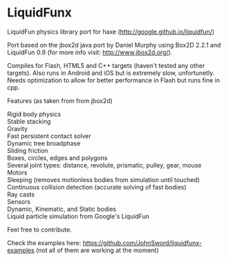 # LiquidFunx
LiquidFun physics library port for haxe
(http://google.github.io/liquidfun/)

Port based on the jbox2d java port by Daniel Murphy using Box2D 2.2.1 and LiquidFun 0.9 (for more info visit: http://www.jbox2d.org/).

Compiles for Flash, HTML5 and C++ targets (haven't tested any other targets).
Also runs in Android and iOS but is extremely slow, unfortunetly.
Needs optimization to allow for better performance in Flash but runs fine in cpp.

Features (as taken from from jbox2d)

Rigid body physics<br>
Stable stacking<br>
Gravity<br>
Fast persistent contact solver<br>
Dynamic tree broadphase<br>
Sliding friction<br>
Boxes, circles, edges and polygons<br>
Several joint types: distance, revolute, prismatic, pulley, gear, mouse<br>
Motors<br>
Sleeping (removes motionless bodies from simulation until touched)<br>
Continuous collision detection (accurate solving of fast bodies)<br>
Ray casts<br>
Sensors<br>
Dynamic, Kinematic, and Static bodies<br>
Liquid particle simulation from Google's LiquidFun <br>

Feel free to contribute.

Check the examples here: https://github.com/JohnSword/liquidfunx-examples
(not all of them are working at the moment)
